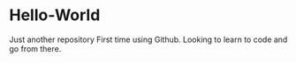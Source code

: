 # Hello-World
Just another repository
First time using Github. Looking to learn to code and go from there. 
